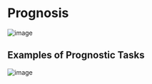 # Prognosis
![image](https://github.com/anjiladhikari/AI-for-medical/assets/21165474/1c8539dd-8c3e-48be-b205-9a943dbcf2e9)
## Examples of Prognostic Tasks
![image](https://github.com/anjiladhikari/AI-for-medical/assets/21165474/2933133f-8783-4286-a3c4-6cfe8bdba709)
